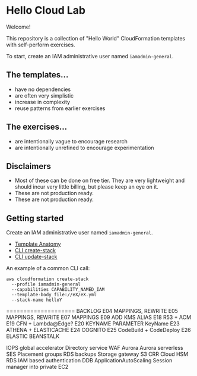 # Hello Cloud Lab

Welcome! 

This repository is a collection of "Hello World" CloudFormation templates with self-perform exercises.

To start, create an IAM administrative user named `iamadmin-general`.

## The templates...
- have no dependencies
- are often very simplistic
- increase in complexity
- reuse patterns from earlier exercises

## The exercises...
- are intentionally vague to encourage research
- are intentionally unrefined to encourage experimentation

## Disclaimers
- Most of these can be done on free tier. They are very lightweight and should incur very little billing, but please keep an eye on it.
- These are not production ready.
- These are not production ready.

## Getting started

Create an IAM administrative user named `iamadmin-general`.

- [Template Anatomy](https://docs.aws.amazon.com/AWSCloudFormation/latest/UserGuide/template-anatomy.html)
- [CLI create-stack](https://docs.aws.amazon.com/cli/latest/reference/cloudformation/create-stack.html)
- [CLI update-stack](https://docs.aws.amazon.com/cli/latest/reference/cloudformation/update-stack.html)

An example of a common CLI call:
  ```
  aws cloudformation create-stack 
    --profile iamadmin-general 
    --capabilities CAPABILITY_NAMED_IAM 
    --template-body file://eX/eX.yml 
    --stack-name helloY
  ```

==================== BACKLOG
E04 MAPPINGS, REWRITE
E05 MAPPINGS, REWRITE
E07 MAPPINGS
E09 ADD KMS ALIAS
E18 R53 + ACM
E19 CFN + Lambda@Edge?
E20 KEYNAME PARAMETER KeyName
E23 ATHENA + ELASTICACHE
E24 COGNITO
E25 CodeBuild + CodeDeploy
E26 ELASTIC BEANSTALK

IOPS
global accelerator
Directory service
WAF
Aurora
Aurora serverless
SES
Placement groups
RDS backups
Storage gateway
S3 CRR
Cloud HSM
RDS IAM based authentication
DDB ApplicationAutoScaling
Session manager into private EC2
